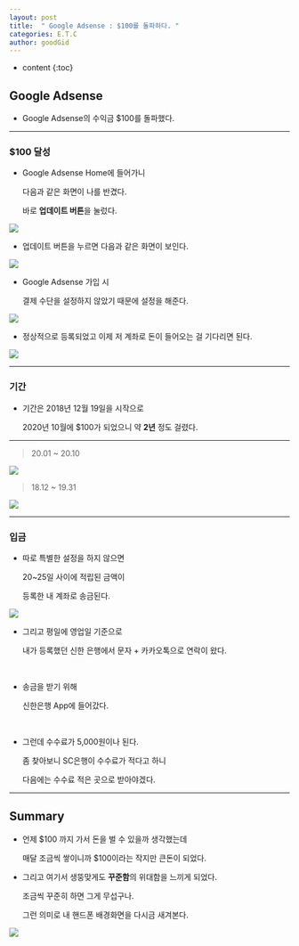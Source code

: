```yaml
---
layout: post
title:  " Google Adsense : $100를 돌파하다. "
categories: E.T.C
author: goodGid
---
```

* content
{:toc}

## Google Adsense

* Google Adsense의 수익금 $100를 돌파했다.

---

### $100 달성

* Google Adsense Home에 들어가니 

  다음과 같은 화면이 나를 반겼다.

  바로 **업데이트 버튼**을 눌렀다.

![](/assets/img/posts/Google-Adsense-Reach-100-Dollar_3.png)

* 업데이트 버튼을 누르면 다음과 같은 화면이 보인다.

![](/assets/img/posts/Google-Adsense-Reach-100-Dollar_4.png)

* Google Adsense 가입 시 

  결제 수단을 설정하지 않았기 때문에 설정을 해준다.

![](/assets/img/posts/Google-Adsense-Reach-100-Dollar_5.png)

* 정상적으로 등록되었고 이제 저 계좌로 돈이 들어오는 걸 기다리면 된다.

![](/assets/img/posts/Google-Adsense-Reach-100-Dollar_6.png)




---

### 기간

* 기간은 2018년 12월 19일을 시작으로 

  2020년 10월에 $100가 되었으니 약 **2년** 정도 걸렸다.

---


> 20.01 ~ 20.10

![](/assets/img/posts/Google-Adsense-Reach-100-Dollar_1.png)

> 18.12 ~ 19.31

![](/assets/img/posts/Google-Adsense-Reach-100-Dollar_2.png)


---

### 입금  

* 따로 특별한 설정을 하지 않으면

  20~25일 사이에 적립된 금액이 

  등록한 내 계좌로 송금된다.

![](/assets/img/posts/Google-Adsense-Reach-100-Dollar_8.png)

* 그리고 평일에 영업일 기준으로 

  내가 등록했던 신한 은행에서 문자 + 카카오톡으로 연락이 왔다.


<p>
<img src="/assets/img/posts/Google-Adsense-Reach-100-Dollar_9.png" alt="" style="max-width: 40%;">
<img src="/assets/img/posts/Google-Adsense-Reach-100-Dollar_10.png" alt="" style="max-width: 40%;">
</p>


* 송금을 받기 위해

  신한은행 App에 들어갔다.

<p>
<img src="/assets/img/posts/Google-Adsense-Reach-100-Dollar_11.png" alt="" style="max-width: 40%;">
<img src="/assets/img/posts/Google-Adsense-Reach-100-Dollar_12.png" alt="" style="max-width: 40%;">
</p>

* 그런데 수수료가 5,000원이나 된다.

  좀 찾아보니 SC은행이 수수료가 적다고 하니 

  다음에는 수수료 적은 곳으로 받아야겠다.

---

## Summary

* 언제 $100 까지 가서 돈을 벌 수 있을까 생각했는데 

  매달 조금씩 쌓이니까 $100이라는 작지만 큰돈이 되었다.

* 그리고 여기서 생뚱맞게도 **꾸준함**의 위대함을 느끼게 되었다.

  조금씩 꾸준히 하면 그게 무섭구나.

  그런 의미로 내 핸드폰 배경화면을 다시금 새겨본다.

![](/assets/img/posts/Google-Adsense-Reach-100-Dollar_7.png)
  